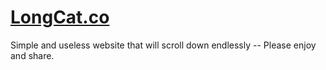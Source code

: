 # <a href="longcat.co">LongCat.co</a>

Simple and useless website that will scroll down endlessly -- Please enjoy and share.

